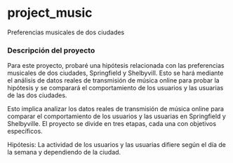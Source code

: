 # project_music
Preferencias musicales de dos ciudades

### Descripción del proyecto
Para este proyecto, probaré una hipótesis relacionada con las preferencias musicales de dos ciudades, Springfield y Shelbyvill. Esto se hará mediante el análisis de datos reales de transmisión de música online para probar la hipótesis y se comparará el comportamiento de los usuarios y las usuarias de las dos ciudades.

Esto implica analizar los datos reales de transmisión de música online para comparar el comportamiento de los usuarios y las usuarias en Springfield y Shelbyville. El proyecto se divide en tres etapas, cada una con objetivos específicos.

Hipótesis: La actividad de los usuarios y las usuarias difiere según el día de la semana y dependiendo de la ciudad.
